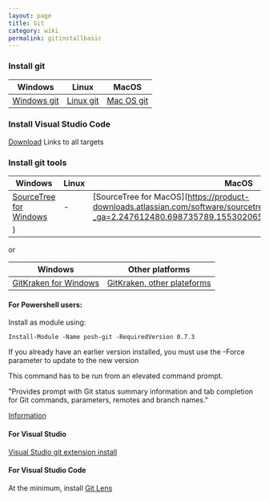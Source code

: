 ```yaml
---
layout: page
title: Git
category: wiki
permalink: gitinstallbasic
---
```


### Install git

| Windows | Linux | MacOS |
|----|----|----|
| [Windows git](https://git-scm.com/download/win) | [Linux git](https://git-scm.com/download/linux) |[ Mac OS git](https://git-scm.com/download/mac) |

### Install Visual Studio Code

[Download](https://code.visualstudio.com/download)   Links to all targets

### Install git tools

| Windows | Linux | MacOS |
|----|----|----|
| [SourceTree for Windows](https://product-downloads.atlassian.com/software/sourcetree/windows/ga/SourceTreeSetup-3.0.17.exe?_ga=2.247612480.698735789.1553020656-1415669506.1553020656) | - | [SourceTree for MacOS](https://product-downloads.atlassian.com/software/sourcetree/ga/Sourcetree_3.1.1_213.zip?_ga=2.247612480.698735789.1553020656-1415669506.1553020656
) |

or

| Windows | Other platforms |
|----|----|
| [GitKraken for Windows](https://www.gitkraken.com/download/windows64) | [GitKraken, other plateforms](https://www.gitkraken.com/download) |

#### For Powershell users:
Install as module using:
```
Install-Module -Name posh-git -RequiredVersion 0.7.3
```
If you already have an earlier version installed, you must use the -Force parameter to update to the new version

This command has to be run from an elevated command prompt.

"Provides prompt with Git status summary information and tab completion for Git commands, parameters, remotes and branch names."

[Information](https://www.powershellgallery.com/packages/posh-git/0.7.3) 


#### For Visual Studio

[Visual Studio git extension install](gitinstall)

#### For Visual Studio Code

At the minimum, install [Git Lens](https://marketplace.visualstudio.com/items?itemName=eamodio.gitlens)

